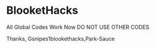 # BlooketHacks
All Global Codes Work Now
DO NOT USE OTHER CODES

Thanks, Gsnipes1blookethacks,Park-Sauce
